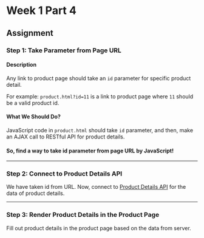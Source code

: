 # Week 1 Part 4

## Assignment

### Step 1: Take Parameter from Page URL

#### Description

Any link to product page should take an `id` parameter for specific product detail.

For example: `product.html?id=11` is a link to product page where `11` should be a valid product id.

#### What We Should Do?

JavaScript code in `product.html` should take `id` parameter, and then, make an AJAX call to RESTful API for product details.

#### So, find a way to take id parameter from page URL by JavaScript!

---

### Step 2: Connect to Product Details API

We have taken id from URL. Now, connect to [Product Details API](https://github.com/AppWorks-School/API-Doc/tree/master/Stylish#product-details-api) for the data of product details.  

---

### Step 3: Render Product Details in the Product Page

Fill out product details in the product page based on the data from server.
